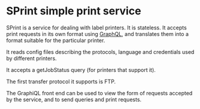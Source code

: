 # SPrint simple print service

SPrint is a service for dealing with label printers. It is stateless.
It accepts print requests in its own format using [GraphQL](https://graphql.org/), and translates them into a format suitable for the particular printer.

It reads config files describing the protocols, language and credentials used by different printers.

It accepts a getJobStatus query (for printers that support it).

The first transfer protocol it supports is FTP.

The GraphiQL front end can be used to view the form of requests accepted by the service, and to send queries and print requests.
